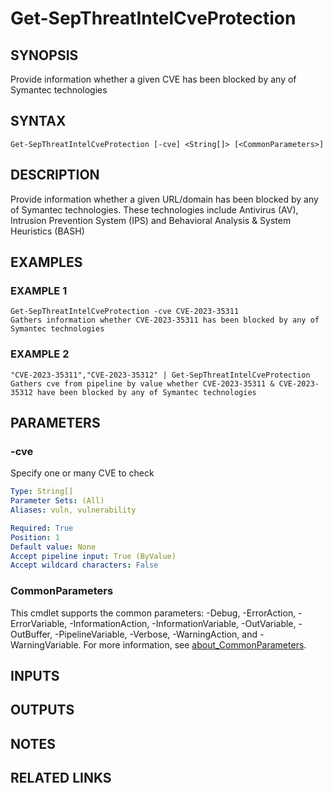 ﻿---
external help file: PSSymantecCloud-help.xml
Module Name: PSSymantecCloud
online version:
schema: 2.0.0
---

# Get-SepThreatIntelCveProtection

## SYNOPSIS
Provide information whether a given CVE has been blocked by any of Symantec technologies

## SYNTAX

```
Get-SepThreatIntelCveProtection [-cve] <String[]> [<CommonParameters>]
```

## DESCRIPTION
Provide information whether a given URL/domain has been blocked by any of Symantec technologies.
These technologies include Antivirus (AV), Intrusion Prevention System (IPS) and Behavioral Analysis & System Heuristics (BASH)

## EXAMPLES

### EXAMPLE 1
```
Get-SepThreatIntelCveProtection -cve CVE-2023-35311
Gathers information whether CVE-2023-35311 has been blocked by any of Symantec technologies
```

### EXAMPLE 2
```
"CVE-2023-35311","CVE-2023-35312" | Get-SepThreatIntelCveProtection
Gathers cve from pipeline by value whether CVE-2023-35311 & CVE-2023-35312 have been blocked by any of Symantec technologies
```

## PARAMETERS

### -cve
Specify one or many CVE to check

```yaml
Type: String[]
Parameter Sets: (All)
Aliases: vuln, vulnerability

Required: True
Position: 1
Default value: None
Accept pipeline input: True (ByValue)
Accept wildcard characters: False
```

### CommonParameters
This cmdlet supports the common parameters: -Debug, -ErrorAction, -ErrorVariable, -InformationAction, -InformationVariable, -OutVariable, -OutBuffer, -PipelineVariable, -Verbose, -WarningAction, and -WarningVariable. For more information, see [about_CommonParameters](http://go.microsoft.com/fwlink/?LinkID=113216).

## INPUTS

## OUTPUTS

## NOTES

## RELATED LINKS
